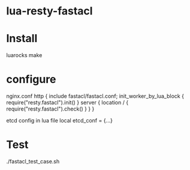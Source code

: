 # lua-resty-fastacl

# Install
  luarocks make
  
# configure
  nginx.conf
  http {
    include fastacl/fastacl.conf;
    init_worker_by_lua_block {
        require("resty.fastacl").init()
    }
    server {
      location / {
        require("resty.fastacl").check()
      }
    }
  }
  
  etcd config in lua file
  local etcd_conf = {...}
  
# Test
  ./fastacl_test_case.sh
